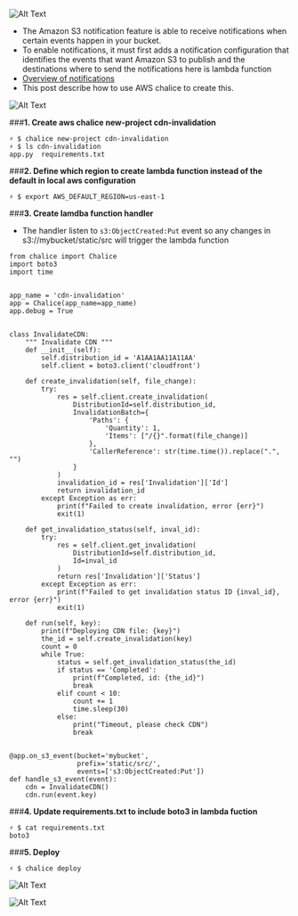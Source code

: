 ![Alt Text](https://dev-to-uploads.s3.amazonaws.com/i/vx40iqmjidsg4oglkygd.png)

- The Amazon S3 notification feature is able to receive notifications when certain events happen in your bucket.
- To enable notifications, it must first adds a notification configuration that identifies the events that want Amazon S3 to publish and the destinations where to send the notifications here is lambda function
- [Overview of notifications](https://docs.aws.amazon.com/AmazonS3/latest/dev/NotificationHowTo.html)
- This post describe how to use AWS chalice to create this.

![Alt Text](https://dev-to-uploads.s3.amazonaws.com/i/1x6etu16pe1ovse4fjjq.png)

###**1. Create aws chalice new-project cdn-invalidation**
```
⚡ $ chalice new-project cdn-invalidation
⚡ $ ls cdn-invalidation
app.py  requirements.txt
```

###**2. Define which region to create lambda function instead of the default in local aws configuration**
```
⚡ $ export AWS_DEFAULT_REGION=us-east-1
```

###**3. Create lamdba function handler**
- The handler listen to `s3:ObjectCreated:Put` event so any changes in s3://mybucket/static/src will trigger the lambda function
```
from chalice import Chalice
import boto3
import time


app_name = 'cdn-invalidation'
app = Chalice(app_name=app_name)
app.debug = True


class InvalidateCDN:
    """ Invalidate CDN """
    def __init__(self):
        self.distribution_id = 'A1AA1AA11A11AA'
        self.client = boto3.client('cloudfront')

    def create_invalidation(self, file_change):
        try:
            res = self.client.create_invalidation(
                DistributionId=self.distribution_id,
                InvalidationBatch={
                    'Paths': {
                        'Quantity': 1,
                        'Items': ["/{}".format(file_change)]
                    },
                    'CallerReference': str(time.time()).replace(".", "")
                }
            )
            invalidation_id = res['Invalidation']['Id']
            return invalidation_id
        except Exception as err:
            print(f"Failed to create invalidation, error {err}")
            exit(1)

    def get_invalidation_status(self, inval_id):
        try:
            res = self.client.get_invalidation(
                DistributionId=self.distribution_id,
                Id=inval_id
            )
            return res['Invalidation']['Status']
        except Exception as err:
            print(f"Failed to get invalidation status ID {inval_id}, error {err}")
            exit(1)

    def run(self, key):
        print(f"Deploying CDN file: {key}")
        the_id = self.create_invalidation(key)
        count = 0
        while True:
            status = self.get_invalidation_status(the_id)
            if status == 'Completed':
                print(f"Completed, id: {the_id}")
                break
            elif count < 10:
                count += 1
                time.sleep(30)
            else:
                print("Timeout, please check CDN")
                break


@app.on_s3_event(bucket='mybucket',
                 prefix='static/src/',
                 events=['s3:ObjectCreated:Put'])
def handle_s3_event(event):
    cdn = InvalidateCDN()
    cdn.run(event.key)
```

###**4. Update requirements.txt to include boto3 in lambda fuction**
```
⚡ $ cat requirements.txt
boto3
```

###**5. Deploy**
```
⚡ $ chalice deploy
```
![Alt Text](https://dev-to-uploads.s3.amazonaws.com/i/hxctt81rfhbglbgg0lur.png)

![Alt Text](https://dev-to-uploads.s3.amazonaws.com/i/brc3bn6wy1lztx0h2xy3.png)
